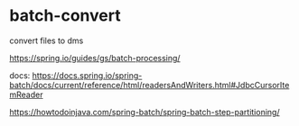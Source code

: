 # batch-convert
convert files to dms

https://spring.io/guides/gs/batch-processing/

docs: https://docs.spring.io/spring-batch/docs/current/reference/html/readersAndWriters.html#JdbcCursorItemReader


https://howtodoinjava.com/spring-batch/spring-batch-step-partitioning/
